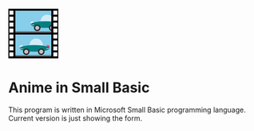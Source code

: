 ![icon](img/AnimeIcon.png)
# Anime in Small Basic

This program is written in Microsoft Small Basic programming language.  Current version is just showing the form.
